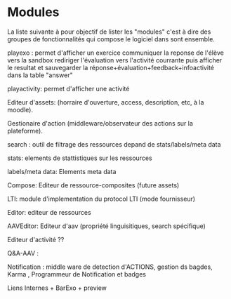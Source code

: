 
# Modules 

La liste suivante à pour objectif de lister les "modules" c'est à dire des groupes de fonctionnalités
qui compose le logiciel dans sont ensemble.

playexo : permet d'afficher un exercice communiquer la reponse de l'élève vers la sandbox rediriger l'évaluation vers l'activité courrante puis afficher le resultat et sauvegarder la réponse+évaluation+feedback+infoactivité dans la table "answer" 

playactivity: permet  d'afficher une activité

Editeur d'assets: (horraire d'ouverture, access, description, etc, à la moodle).

Gestionaire d'action (middleware/observateur des actions sur la plateforme).

search : outil de filtrage des ressources depand de stats/labels/meta data

stats: elements de stattistiques sur les ressources 

labels/meta data: Elements meta data 

Compose: Editeur de ressource-composites (future assets)

LTI: module d'implementation du protocol LTI (mode fournisseur)

Editor: editeur de ressources

AAVEditor: Editeur d'aav (propriété linguisitiques, search spécifique)

Editeur d'activité ??

Q&A-AAV :

Notification : middle ware  de detection d'ACTIONS, gestion ds bagdes, Karma , Programmeur de Notification et badges

Liens Internes + BarExo + preview 
